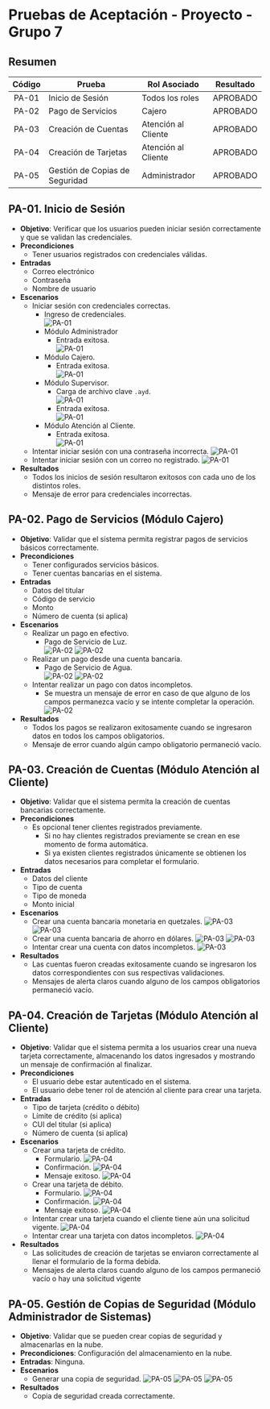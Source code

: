 # Pruebas de Aceptación - Proyecto - Grupo 7

## Resumen
| Código |        Prueba        |    Rol Asociado     | Resultado |
|  :-:   |          -           |          -          |    :-:    |
| PA-01  | Inicio de Sesión     | Todos los roles     | APROBADO  |
| PA-02  | Pago de Servicios    | Cajero              | APROBADO  |
| PA-03  | Creación de Cuentas  | Atención al Cliente | APROBADO  |
| PA-04  | Creación de Tarjetas | Atención al Cliente | APROBADO  |
| PA-05  | Gestión de Copias de Seguridad | Administrador | APROBADO |

## PA-01. Inicio de Sesión
* **Objetivo**: Verificar que los usuarios pueden iniciar sesión correctamente y que se validan las credenciales.
* **Precondiciones**
    - Tener usuarios registrados con credenciales válidas.
* **Entradas**
    - Correo electrónico
    - Contraseña
    - Nombre de usuario
* **Escenarios**
    - Iniciar sesión con credenciales correctas.
        - Ingreso de credenciales.  
            ![PA-01](./PA-01/1.png)
        - Módulo Administrador
            - Entrada exitosa.  
                ![PA-01](./PA-01/2.png)
        - Módulo Cajero.  
            - Entrada exitosa.  
                ![PA-01](./PA-01/3.png)
        - Módulo Supervisor.  
            - Carga de archivo clave `.ayd`.  
                ![PA-01](./PA-01/4.png)
            - Entrada exitosa.  
                ![PA-01](./PA-01/5.png)
        - Módulo Atención al Cliente.  
            - Entrada exitosa.  
                ![PA-01](./PA-01/6.png)
    - Intentar iniciar sesión con una contraseña incorrecta.
        ![PA-01](./PA-01/7.png)
    - Intentar iniciar sesión con un correo no registrado.
        ![PA-01](./PA-01/8.png)
* **Resultados**
    - Todos los inicios de sesión resultaron exitosos con cada uno de los distintos roles.
    - Mensaje de error para credenciales incorrectas.

## PA-02. Pago de Servicios (Módulo Cajero)
* **Objetivo**: Validar que el sistema permita registrar pagos de servicios básicos correctamente.
* **Precondiciones**
    - Tener configurados servicios básicos.
    - Tener cuentas bancarias en el sistema.
* **Entradas**
    * Datos del titular
    * Código de servicio
    * Monto
    * Número de cuenta (si aplica)
* **Escenarios**
    * Realizar un pago en efectivo.
        - Pago de Servicio de Luz.  
            ![PA-02](./PA-02/1.png)
            ![PA-02](./PA-02/2.png)
    * Realizar un pago desde una cuenta bancaria.
        - Pago de Servicio de Agua.  
            ![PA-02](./PA-02/3.png)
            ![PA-02](./PA-02/4.png)
    * Intentar realizar un pago con datos incompletos.
        - Se muestra un mensaje de error en caso de que alguno de los campos permanezca vacío y se intente completar la operación.  
            ![PA-02](./PA-02/5.png)
* **Resultados**
    * Todos los pagos se realizaron exitosamente cuando se ingresaron datos en todos los campos obligatorios.
    * Mensaje de error cuando algún campo obligatorio permaneció vacío.

## PA-03. Creación de Cuentas (Módulo Atención al Cliente)
* **Objetivo**: Validar que el sistema permita la creación de cuentas bancarias correctamente.
* **Precondiciones**
    - Es opcional tener clientes registrados previamente.
        - Si no hay clientes registrados previamente se crean en ese momento de forma automática.
        - Si ya existen clientes registrados únicamente se obtienen los datos necesarios para completar el formulario.
* **Entradas**
    * Datos del cliente
    * Tipo de cuenta
    * Tipo de moneda
    * Monto inicial
* **Escenarios**
    * Crear una cuenta bancaria monetaria en quetzales.
        ![PA-03](./PA-03/1.png)
        ![PA-03](./PA-03/2.png)
    * Crear una cuenta bancaria de ahorro en dólares.
        ![PA-03](./PA-03/3.png)
        ![PA-03](./PA-03/4.png)
    * Intentar crear una cuenta con datos incompletos.
        ![PA-03](./PA-03/5.png)
* **Resultados**
    * Las cuentas fueron creadas exitosamente cuando se ingresaron los datos correspondientes con sus respectivas validaciones.
    * Mensajes de alerta claros cuando alguno de los campos obligatorios permaneció vacío.

## PA-04. Creación de Tarjetas (Módulo Atención al Cliente)
* **Objetivo**: Validar que el sistema permita a los usuarios crear una nueva tarjeta correctamente, almacenando los datos ingresados y mostrando un mensaje de confirmación al finalizar.
* **Precondiciones**
    - El usuario debe estar autenticado en el sistema.
    - El usuario debe tener rol de atención al cliente para crear una tarjeta.
* **Entradas**
    * Tipo de tarjeta (crédito o débito)
    * Límite de crédito (si aplica)
    * CUI del titular (si aplica)
    * Número de cuenta (si aplica)
* **Escenarios**
    * Crear una tarjeta de crédito.
        - Formulario.
            ![PA-04](./PA-04/1.png)
        - Confirmación.
            ![PA-04](./PA-04/2.png)
        - Mensaje exitoso.
            ![PA-04](./PA-04/3.png)
    * Crear una tarjeta de débito.
        - Formulario.
            ![PA-04](./PA-04/4.png)
        - Confirmación.
            ![PA-04](./PA-04/5.png)
        - Mensaje exitoso.
            ![PA-04](./PA-04/6.png)
    * Intentar crear una tarjeta cuando el cliente tiene aún una solicitud vigente.
        ![PA-04](./PA-04/7.png)
    * Intentar crear una tarjeta con datos incompletos.
        ![PA-04](./PA-04/8.png)
* **Resultados**
    * Las solicitudes de creación de tarjetas se enviaron correctamente al llenar el formulario de la forma debida.
    * Mensajes de alerta claros cuando alguno de los campos permaneció vacío o hay una solicitud vigente

## PA-05. Gestión de Copias de Seguridad (Módulo Administrador de Sistemas)
* **Objetivo**: Validar que se pueden crear copias de seguridad y almacenarlas en la nube.
* **Precondiciones**: Configuración del almacenamiento en la nube.
* **Entradas**: Ninguna.
* **Escenarios**
    * Generar una copia de seguridad.
        ![PA-05](./PA-05/1.png)
        ![PA-05](./PA-05/2.png)
        ![PA-05](./PA-05/3.png)
* **Resultados**
    * Copia de seguridad creada correctamente.